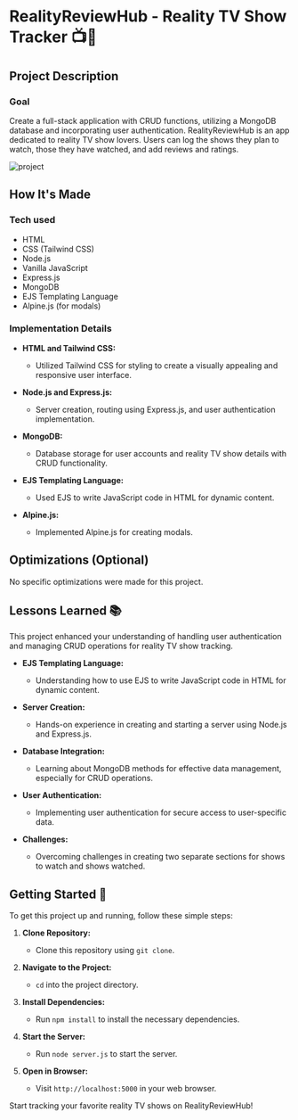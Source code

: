 # RealityReviewHub - Reality TV Show Tracker 📺🤩

## Project Description

### Goal
Create a full-stack application with CRUD functions, utilizing a MongoDB database and incorporating user authentication. RealityReviewHub is an app dedicated to reality TV show lovers. Users can log the shows they plan to watch, those they have watched, and add reviews and ratings.

![project](https://github.com/anaiscmateus/reality-review-hub/assets/75923327/c4f01876-bd71-4553-9b2c-c18b4272395b)


## How It's Made

### Tech used

- HTML
- CSS (Tailwind CSS)
- Node.js
- Vanilla JavaScript
- Express.js
- MongoDB
- EJS Templating Language
- Alpine.js (for modals)

### Implementation Details

- **HTML and Tailwind CSS:**
  - Utilized Tailwind CSS for styling to create a visually appealing and responsive user interface.

- **Node.js and Express.js:**
  - Server creation, routing using Express.js, and user authentication implementation.

- **MongoDB:**
  - Database storage for user accounts and reality TV show details with CRUD functionality.

- **EJS Templating Language:**
  - Used EJS to write JavaScript code in HTML for dynamic content.

- **Alpine.js:**
  - Implemented Alpine.js for creating modals.

## Optimizations (Optional)

No specific optimizations were made for this project.

## Lessons Learned 📚

This project enhanced your understanding of handling user authentication and managing CRUD operations for reality TV show tracking.

- **EJS Templating Language:**
  - Understanding how to use EJS to write JavaScript code in HTML for dynamic content.

- **Server Creation:**
  - Hands-on experience in creating and starting a server using Node.js and Express.js.

- **Database Integration:**
  - Learning about MongoDB methods for effective data management, especially for CRUD operations.

- **User Authentication:**
  - Implementing user authentication for secure access to user-specific data.

- **Challenges:**
  - Overcoming challenges in creating two separate sections for shows to watch and shows watched.

## Getting Started 🚀

To get this project up and running, follow these simple steps:

1. **Clone Repository:**
   - Clone this repository using `git clone`.

2. **Navigate to the Project:**
   - `cd` into the project directory.

3. **Install Dependencies:**
   - Run `npm install` to install the necessary dependencies.

4. **Start the Server:**
   - Run `node server.js` to start the server.

5. **Open in Browser:**
   - Visit `http://localhost:5000` in your web browser.

Start tracking your favorite reality TV shows on RealityReviewHub!

